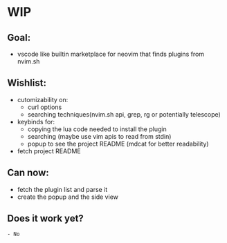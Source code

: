 # WIP
## Goal:
- vscode like builtin marketplace for neovim that finds plugins from nvim.sh

## Wishlist:
- cutomizability on:
    - curl options
    - searching techniques(nvim.sh api, grep, rg or potentially telescope)
- keybinds for:
    - copying the lua code needed to install the plugin
    - searching (maybe use vim apis to read from stdin)
    - popup to see the project README (mdcat for better readability)
- fetch project README

## Can now:
- fetch the plugin list and parse it
- create the popup and the side view

## Does it work yet?
    - No

